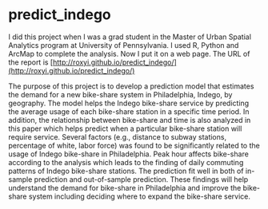 # predict_indego

I did this project when I was a grad student in the Master of Urban Spatial Analytics program at University of Pennsylvania. I used R, Python and ArcMap to complete the analysis. Now I put it on a web page. The URL of the report is [http://roxyi.github.io/predict_indego/](http://roxyi.github.io/predict_indego/)

The purpose of this project is to develop a prediction model that estimates the demand for a new bike-share system in Philadelphia, Indego, by geography. The model helps the Indego bike-share service by predicting the average usage of each bike-share station in a specific time period. In addition, the relationship between bike-share and time is also analyzed in this paper which helps predict when a particular bike-share station will require service. Several factors (e.g., distance to subway stations, percentage of white, labor force) was found to be significantly related to the usage of Indego bike-share in Philadelphia. Peak hour affects bike-share according to the analysis which leads to the finding of daily commuting patterns of Indego bike-share stations. The prediction fit well in both of in-sample prediction and out-of-sample prediction. These findings will help understand the demand for bike-share in Philadelphia and improve the bike-share system including deciding where to expand the bike-share service.
